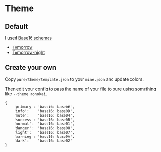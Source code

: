 # Theme

## Default

I used [Base16 schemes][base16]
* [Tomorrow][tomorrow]
* [Tomorrow-night][tomorrow-night]

## Create your own

Copy `pure/theme/template.json` to your `mine.json` and update colors. 

Then edit your config to pass the name of your file to pure using something like `--theme monokai`.


    {
        'primary': 'base16: base0E',
        'info':    'base16: base0D',
        'mute':    'base16: base04',
        'success': 'base16: base0B',
        'normal':  'base16: base01',
        'danger':  'base16: base08',
        'light':   'base16: base07',
        'warning': 'base16: base0A',
        'dark':    'base16: base02' 
    }


[base16]: https://github.com/chriskempson/base16
[tomorrow]: https://github.com/chriskempson/base16-tomorrow-scheme/blob/master/tomorrow.yaml
[tomorrow-night]: https://github.com/chriskempson/base16-tomorrow-scheme/blob/master/tomorrow-night.yaml
